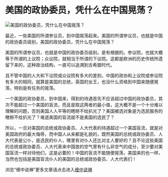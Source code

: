 美国的政协委员，凭什么在中国晃荡？
====









![美国的政协委员，凭什么在中国晃荡？](http://simg.sinajs.cn/blog7style/images/common/sg_trans.gif)

















最近，一些美国的所谓参议员，到中国晃荡起来。美国的所谓参议员，也就是中国的政协委员级别，美国的政协委员，凭什么在中国晃荡？

美国的所谓参议员，也就是中国的政协委员级别，是有根据的。参议院，也就大概等于所谓的上议院；众议院，就相当于所谓的下议院。这都是欧洲的历史传统所遗留下来的，这种政治结构，一直可以追溯到古希腊时代。

且不管中国的人大和下议院或众议院有多大的差别，中国的政协和上议院或参议院有多大的相同，就算是美国的总统，英国的女王，也没什么资格到中国来随便晃荡，特别是有任务的晃荡。

一个美国的政协委员，到中国来，得到的待遇首先不应该超过中国的政协委员，其次不能超过一个美国的盲流，而且是取这两者的最小值，这大概不是一个十分难以理解的问题，否则美国人人平等的瞎掰不给扒光了？美国被选对象是为选民服务的瞎掰不给扒光了？难道美国的盲流就不是美国的选民了？

所以，一旦对美国的总统或政协委员、人大代表的待遇超过一个美国盲流，就是对美国政府的最大侮辱，而中国人从来都是礼貌的，既然美国的总统或政协委员、人大代表是公仆，是选民的仆人，哪里有对仆人还比对主人要好的？且不论这些美国的总统或政协委员、人大代表来中国放的空气里有什么非空气的成分，至少要对美国盲流一样对待他们，这是必要的！中国的盲流不能随便晃荡，美国来的也一样，当然也包括是美国盲流仆人的美国的总统或政协委员、人大代表们！






浏览“缠中说禅”更多文章请点击进入[缠中说禅](http://blog.sina.com.cn/m/chzhshch)



